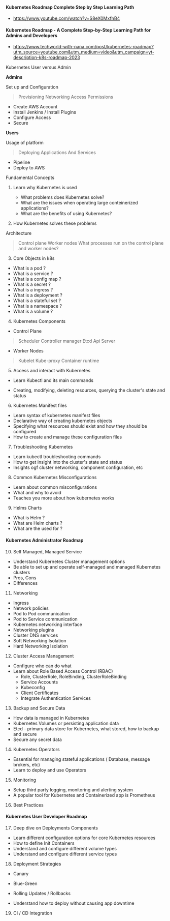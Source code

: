 #### Kubernetes Roadmap Complete Step by Step Learning Path

- https://www.youtube.com/watch?v=S8eX0MxfnB4 

#### Kubernetes Roadmap - A Complete Step-by-Step Learning Path for Admins and Developers

- https://www.techworld-with-nana.com/post/kubernetes-roadmap?utm_source=youtube.com&utm_medium=video&utm_campaign=yt-description-k8s-roadmap-2023 

Kubernetes User versus Admin

**Admins**

Set up and Configuration 

> Provisioning
> Networking
> Access
> Permissions

- Create AWS Account
- Install Jenkins / Install Plugins
- Configure Access
- Secure

**Users**

Usage of platform

> Deploying Applications
> And Services

- Pipeline 
- Deploy to AWS 

Fundamental Concepts

1. Learn why Kubernetes is used
   
   - What problems does Kubernetes solve?
   - What are the issues when operating large conteinerized applications?
   - What are the benefits of using Kubernetes?

2. How Kubernetes solves these problems

Architecture

> Control plane
> Worker nodes
> What processes run on the control plane and worker nodes?

3. Core Objects in k8s

- What is a pod ?
- What is a service ?
- What is a config map ?
- What is a secret ?
- What is a ingress ?
- What is a deployment ?
- What is a stateful set ?
- What is a namespace ?
- What is a volume ? 

4. Kubernetes Components 

- Control Plane
  
> Scheduler
> Controller manager
> Etcd
> Api Server

- Worker Nodes

> Kubelet
> Kube-proxy
> Container runtime

5. Access and interact with Kubernetes

- Learn Kubectl and its main commands 

- Creating, modifying, deleting resources, querying the cluster's state and status

6. Kubernetes Manifest files

- Learn syntax of kubernetes manifest files
- Declarative way of creating kubernetes objects
- Specifying what resources should exist and how they should be configured
- How to create and manage these configuration files

7. Troubleshooting Kubernetes

- Learn kubectl troubleshooting commands
- How to get insight into the cluster's state and status
- Insights ogf cluster networking, component configuration, etc

8. Common Kubernetes Misconfigurations

- Learn about common misconfigurations 
- What and why to avoid 
- Teaches you more about how kubernetes works 

9. Helms Charts 

- What is Helm ?
- What are Helm charts ?
- What are the used for ?

#### Kubernetes Administrator Roadmap 

10. Self Managed, Managed Service

- Understand Kubernetes Cluster management options 
- Be able to set up and operate self-managed and managed Kubernetes clusters
- Pros, Cons
- Differences 

11. Networking 

- Ingress
- Network policies
- Pod to Pod communication
- Pod to Service communication 
- Kubernetes networking interface 
- Networking plugins 
- Cluster DNS services 
- Soft Networking Isolation
- Hard Networking Isolation

12. Cluster Access Management

- Configure who can do what
- Learn about Role Based Access Control (RBAC)
  - Role, ClusterRole, RoleBinding, ClusterRoleBinding
  - Service Accounts
  - Kubeconfig 
  - Client Certificates
  - Integrate Authentication Services 

13. Backup and Secure Data

- How data is managed in Kubernetes
- Kubernetes Volumes or persisting application data 
- Etcd - primary data store for Kubernetes, what stored, how to backup and secure
- Secure any secret data 

14. Kubernetes Operators 

- Essential for managing stateful applications ( Database, message brokers, etc)
- Learn to deploy and use Operators 

15. Monitoring 

- Setup third party logging, monitoring and alerting system 
- A popular tool for Kubernetes and Containerized app is Prometheus 

16. Best Practices 

#### Kubernetes User Developer Roadmap
  
17. Deep dive on Deployments Components

- Learn different configuration options for core Kubernetes resources
- How to define Init Containers 
- Understand and configure different volume types
- Understand and configure different service types

18. Deployment Strategies

 - Canary
 - Blue-Green 
 - Rolling Updates / Rollbacks
  
- Understand how to deploy without causing app downtime

19. CI / CD Integration

